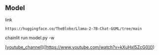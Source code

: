 ## Model

link

```
https://huggingface.co/TheBloke/Llama-2-7B-Chat-GGML/tree/main
```

chainlit run model.py -w


[[youtube_channel]()]([https://www.youtube.com/watch?v=kXuHxI5ZcG0]())
